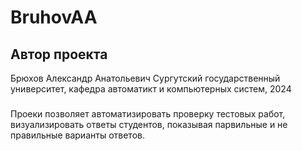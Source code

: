 # BruhovAA
## Автор проекта
Брюхов Александр Анатольевич
Сургутский государственный университет, кафедра автоматикт и компьютерных систем, 2024
###
Проеки позволяет автоматизировать проверку тестовых работ, визуализировать ответы студентов, показывая парвильные и не правильные варианты ответов. 
